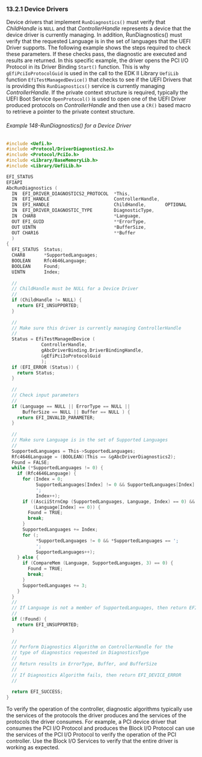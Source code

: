 
<!--- @file
  13.2.1 Device Drivers

  Copyright (c) 2012-2018, Intel Corporation. All rights reserved.<BR>

  Redistribution and use in source (original document form) and 'compiled'
  forms (converted to PDF, epub, HTML and other formats) with or without
  modification, are permitted provided that the following conditions are met:

  1) Redistributions of source code (original document form) must retain the
     above copyright notice, this list of conditions and the following
     disclaimer as the first lines of this file unmodified.

  2) Redistributions in compiled form (transformed to other DTDs, converted to
     PDF, epub, HTML and other formats) must reproduce the above copyright
     notice, this list of conditions and the following disclaimer in the
     documentation and/or other materials provided with the distribution.

  THIS DOCUMENTATION IS PROVIDED BY TIANOCORE PROJECT "AS IS" AND ANY EXPRESS OR
  IMPLIED WARRANTIES, INCLUDING, BUT NOT LIMITED TO, THE IMPLIED WARRANTIES OF
  MERCHANTABILITY AND FITNESS FOR A PARTICULAR PURPOSE ARE DISCLAIMED. IN NO
  EVENT SHALL TIANOCORE PROJECT  BE LIABLE FOR ANY DIRECT, INDIRECT, INCIDENTAL,
  SPECIAL, EXEMPLARY, OR CONSEQUENTIAL DAMAGES (INCLUDING, BUT NOT LIMITED TO,
  PROCUREMENT OF SUBSTITUTE GOODS OR SERVICES; LOSS OF USE, DATA, OR PROFITS;
  OR BUSINESS INTERRUPTION) HOWEVER CAUSED AND ON ANY THEORY OF LIABILITY,
  WHETHER IN CONTRACT, STRICT LIABILITY, OR TORT (INCLUDING NEGLIGENCE OR
  OTHERWISE) ARISING IN ANY WAY OUT OF THE USE OF THIS DOCUMENTATION, EVEN IF
  ADVISED OF THE POSSIBILITY OF SUCH DAMAGE.

-->

### 13.2.1 Device Drivers

Device drivers that implement `RunDiagnostics()` must verify that _ChildHandle_
is `NULL` and that _ControllerHandle_ represents a device that the device
driver is currently managing. In addition, RunDiagnostics() must verify that
the requested Language is in the set of languages that the UEFI Driver
supports. The following example shows the steps required to check these
parameters. If these checks pass, the diagnostic are executed and results are
returned. In this specific example, the driver opens the PCI I/O Protocol in
its Driver Binding `Start()` function. This is why `gEfiPciIoProtocolGuid` is
used in the call to the EDK II Library `UefiLib` function
`EfiTestManagedDevice()` that checks to see if the UEFI Drivers that is
providing this `RunDiagnostics()` service is currently managing
_ControllerHandle_. If the private context structure is required, typically the
UEFI Boot Service `OpenProtocol()` is used to open one of the UEFI Driver
produced protocols on _ControllerHandle_ and then use a `CR()` based macro to
retrieve a pointer to the private context structure.

###### Example 148-RunDiagnostics() for a Device Driver

```c
#include <Uefi.h>
#include <Protocol/DriverDiagnostics2.h>
#include <Protocol/PciIo.h>
#include <Library/BaseMemoryLib.h>
#include <Library/UefiLib.h>

EFI_STATUS 
EFIAPI
AbcRunDiagnostics (
  IN  EFI_DRIVER_DIAGNOSTICS2_PROTOCOL  *This,
  IN  EFI_HANDLE                        ControllerHandle,
  IN  EFI_HANDLE                        ChildHandle,       OPTIONAL
  IN  EFI_DRIVER_DIAGNOSTIC_TYPE        DiagnosticType,
  IN  CHAR8                             *Language,
  OUT EFI_GUID                          **ErrorType,
  OUT UINTN                             *BufferSize,
  OUT CHAR16                            **Buffer
  )
{
  EFI_STATUS  Status;
  CHAR8       *SupportedLanguages;
  BOOLEAN     Rfc4646Language;
  BOOLEAN     Found;
  UINTN       Index;
  
  //
  // ChildHandle must be NULL for a Device Driver
  //
  if (ChildHandle != NULL) {
    return EFI_UNSUPPORTED;
  }
  
  //
  // Make sure this driver is currently managing ControllerHandle
  //
  Status = EfiTestManagedDevice (
             ControllerHandle,
             gAbcDriverBinding.DriverBindingHandle,
             &gEfiPciIoProtocolGuid
             );
  if (EFI_ERROR (Status)) {
    return Status;
  }
  
  //
  // Check input parameters
  //
  if (Language == NULL || ErrorType == NULL ||
      BufferSize == NULL || Buffer == NULL ) {
    return EFI_INVALID_PARAMETER;
  }
  
  //
  // Make sure Language is in the set of Supported Languages
  //
  SupportedLanguages = This->SupportedLanguages;
  Rfc4646Language = (BOOLEAN)(This == &gAbcDriverDiagnostics2);
  Found = FALSE;
  while (*SupportedLanguages != 0) {
    if (Rfc4646Language) {
      for (Index = 0;
           SupportedLanguages[Index] != 0 && SupportedLanguages[Index] != ';
           ';
           Index++);
      if ((AsciiStrnCmp (SupportedLanguages, Language, Index) == 0) &&
          (Language[Index] == 0)) {
        Found = TRUE;
        break;
      }
      SupportedLanguages += Index;
      for (;
           *SupportedLanguages != 0 && *SupportedLanguages == ';
           ';
           SupportedLanguages++);
    } else {
      if (CompareMem (Language, SupportedLanguages, 3) == 0) {
        Found = TRUE;
        break;
      }
      SupportedLanguages += 3;
    }
  }
  //
  // If Language is not a member of SupportedLanguages, then return EFI_UNSUPPORTED
  //
  if (!Found) {
    return EFI_UNSUPPORTED;
  }
  
  //
  // Perform Diagnostics Algorithm on ControllerHandle for the
  // type of diagnostics requested in DiagnosticsType
  //
  // Return results in ErrorType, Buffer, and BufferSize
  //
  // If Diagnostics Algorithm fails, then return EFI_DEVICE_ERROR
  //
  
  return EFI_SUCCESS;
}
```

To verify the operation of the controller, diagnostic algorithms typically use
the services of the protocols the driver produces and the services of the
protocols the driver consumes. For example, a PCI device driver that consumes
the PCI I/O Protocol and produces the Block I/O Protocol can use the services
of the PCI I/O Protocol to verify the operation of the PCI controller. Use the
Block I/O Services to verify that the entire driver is working as expected.
